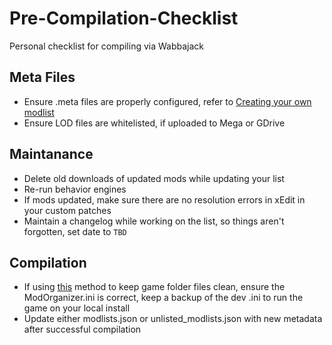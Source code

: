 # Pre-Compilation-Checklist

Personal checklist for compiling via Wabbajack


## Meta Files

- Ensure .meta files are properly configured, refer to [Creating your own modlist](https://github.com/wabbajack-tools/wabbajack#creating-your-own-modlist)
- Ensure LOD files are whitelisted, if uploaded to Mega or GDrive

## Maintanance

- Delete old downloads of updated mods while updating your list
- Re-run behavior engines
- If mods updated, make sure there are no resolution errors in xEdit in your custom patches
- Maintain a changelog while working on the list, so things aren't forgotten, set date to `TBD`

## Compilation

- If using [this](https://github.com/wabbajack-tools/wabbajack/wiki/Keeping-The-Game-Folder-Clean-(via-local-game-installs)) method to keep game folder files clean, ensure the ModOrganizer.ini is correct, keep a backup of the dev .ini to run the game on your local install
- Update either modlists.json or unlisted_modlists.json with new metadata after successful compilation
